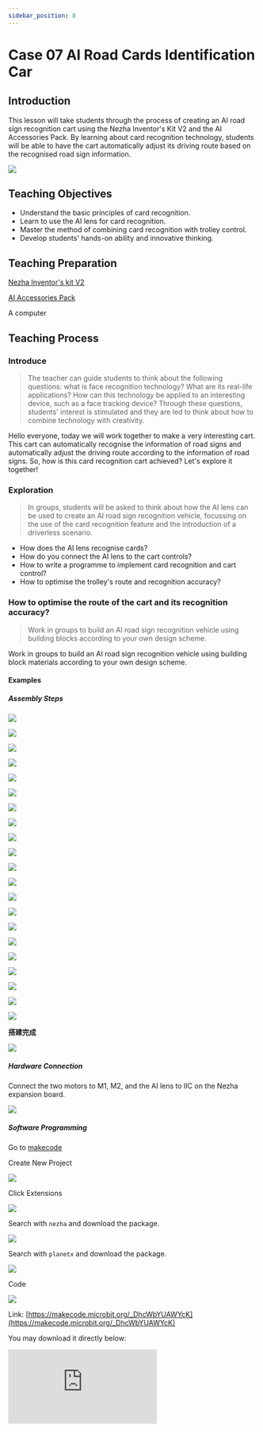 ```yaml
---
sidebar_position: 8
---
```


# Case 07 AI Road Cards Identification Car


## Introduction

This lesson will take students through the process of creating an AI road sign recognition cart using the Nezha Inventor's Kit V2 and the AI Accessories Pack. By learning about card recognition technology, students will be able to have the cart automatically adjust its driving route based on the recognised road sign information.

![](./images/ai-accessories-pack-case-07-01.png)

## Teaching Objectives

- Understand the basic principles of card recognition.
- Learn to use the AI lens for card recognition.
- Master the method of combining card recognition with trolley control.
- Develop students' hands-on ability and innovative thinking.

## Teaching Preparation

[Nezha Inventor's kit V2](https://www.elecfreaks.com/nezha-inventor-s-kit-v2-for-micro-bit.html)

[AI Accessories Pack](https://www.elecfreaks.com/nezha-inventor-s-kit-v2-for-micro-bit.html)

A computer

## Teaching Process

### Introduce

>The teacher can guide students to think about the following questions: what is face recognition technology? What are its real-life applications? How can this technology be applied to an interesting device, such as a face tracking device? Through these questions, students' interest is stimulated and they are led to think about how to combine technology with creativity.

Hello everyone, today we will work together to make a very interesting cart. This cart can automatically recognise the information of road signs and automatically adjust the driving route according to the information of road signs. So, how is this card recognition cart achieved? Let's explore it together!

### Exploration

> In groups, students will be asked to think about how the AI lens can be used to create an AI road sign recognition vehicle, focussing on the use of the card recognition feature and the introduction of a driverless scenario.

- How does the AI lens recognise cards?
- How do you connect the AI lens to the cart controls?
- How to write a programme to implement card recognition and cart control?
- How to optimise the trolley's route and recognition accuracy?

### How to optimise the route of the cart and its recognition accuracy?

> Work in groups to build an AI road sign recognition vehicle using building blocks according to your own design scheme.

Work in groups to build an AI road sign recognition vehicle using building block materials according to your own design scheme.

#### Examples

##### Assembly Steps

![](./images/ai-accessories-pack-step-07-01.png)

![](./images/ai-accessories-pack-step-07-02.png)

![](./images/ai-accessories-pack-step-07-03.png)

![](./images/ai-accessories-pack-step-07-04.png)

![](./images/ai-accessories-pack-step-07-05.png)

![](./images/ai-accessories-pack-step-07-06.png)

![](./images/ai-accessories-pack-step-07-07.png)

![](./images/ai-accessories-pack-step-07-08.png)

![](./images/ai-accessories-pack-step-07-09.png)

![](./images/ai-accessories-pack-step-07-10.png)

![](./images/ai-accessories-pack-step-07-11.png)

![](./images/ai-accessories-pack-step-07-12.png)

![](./images/ai-accessories-pack-step-07-13.png)

![](./images/ai-accessories-pack-step-07-14.png)

![](./images/ai-accessories-pack-step-07-15.png)

![](./images/ai-accessories-pack-step-07-16.png)

![](./images/ai-accessories-pack-step-07-17.png)

![](./images/ai-accessories-pack-step-07-18.png)

![](./images/ai-accessories-pack-step-07-19.png)

![](./images/ai-accessories-pack-step-07-20.png)

![](./images/ai-accessories-pack-step-07-21.png)


**搭建完成**

![](./images/ai-accessories-pack-case-01-01.png)

##### Hardware Connection

Connect the two motors to M1, M2, and the AI lens to IIC on the Nezha expansion board.

 ![](./images/ai-accessories-pack-case-07-02.png)

##### Software Programming

Go to [makecode](https://makecode.microbit.org/#)

Create New Project

![](./images/ai-accessories-pack-case-01-03.png)

Click Extensions

![](./images/ai-accessories-pack-case-01-04.png)

Search with `nezha` and download the package. 

![](./images/ai-accessories-pack-case-01-06.png)

Search with `planetx` and download the package. 

![](./images/ai-accessories-pack-case-01-07.png)

Code

![](./images/ai-accessories-pack-case-07-08.png)


Link: [https://makecode.microbit.org/_DhcWbYUAWYcK](https://makecode.microbit.org/_DhcWbYUAWYcK)

You may download it directly below: 

<div
    style={{
        position: 'relative',
        paddingBottom: '60%',
        overflow: 'hidden',
    }}
>
    <iframe
        src="https://makecode.microbit.org/_DhcWbYUAWYcK"
        frameborder="0"
        sandbox="allow-popups allow-forms allow-scripts allow-same-origin"
        style={{
            position: 'absolute',
            width: '100%',
            height: '100%',
        }}
    />
</div>


### Teamwork and Presentation

Students are divided into teams to work together on the production and programming of the case.

Students are encouraged to co-operate, communicate and share their experiences with each other.

Each team has the opportunity to present the cases they have produced to other teams.

#### Example case effect

The car can automatically recognise the road sign information and automatically adjust its driving route according to the road sign information.

![](./images/ai-accessories-pack-case-07.gif)

### Reflection

>Share in groups so that students in each group can share their production process and insights, summarise the problems and solutions they encountered, and evaluate their strengths and weaknesses.
>

### Extended knowledge

*** Application Scenarios of Card Recognition Technology ***

In real life, card recognition technology has a wide range of applications. For example, in the logistics industry, card recognition technology can be used to automate the identification and processing of express order information to improve logistics efficiency. In the medical industry, card recognition technology can also be used to automate the identification and analysis of medical record information to improve the accuracy and efficiency of medical diagnosis. In addition, card recognition technology can be applied to identity authentication, payment verification and other fields. Students can further explore these application scenarios and think about how these technologies can be applied to more fields through innovation and creativity.

*** Driverless Technology ***

Driverless technology is a synthesis of several cutting-edge disciplines such as sensors, computers, artificial intelligence, communications, navigation and positioning, pattern recognition, machine vision, intelligent control, and so on. It involves knowledge from multiple fields, including computer vision, control theory, sensor technology, artificial intelligence, and so on. Driverless technology can be applied to automobiles, aircraft, rockets, space shuttles and other means of transport, and has very important practical value.

In the automotive field, driverless technology is used to develop self-driving cars. Such cars use a variety of sensors such as radar, lidar, cameras, inertial measurement units, etc., to sense the surroundings and make decisions and controls through computers. Driverless cars are able to perform operations such as steering, accelerating and braking automatically, thus making them driverless.

In addition to automobiles, driverless technology can also be applied to the field of aircraft. For example, drones can be flown and navigated using unmanned technology. They can be operated by remote control or autonomous flight mode, and can be used in aerial photography, logistics and distribution, agriculture and other fields.

In addition, in the field of aerospace, unmanned technology also has important applications. For example, when exploring outer space, unmanned spacecraft can use unmanned technology for autonomous navigation and exploration.

In conclusion, unmanned technology is a very complex and comprehensive technology that involves knowledge and technology from many fields. With the continuous development and progress of related technologies, unmanned technology will be applied and developed in more fields.
